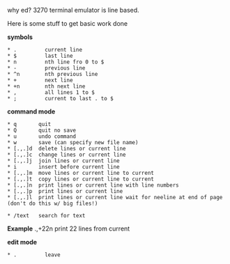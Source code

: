 why ed?
3270 terminal emulator is line based.

Here is some stuff to get basic work done

**symbols**
```
* .         current line
* $         last line
* n         nth line fro 0 to $
* -         previous line
* ^n        nth previous line
* +         next line
* +n        nth next line
* ,         all lines 1 to $
* ;         current to last . to $
```


**command mode**
```
* q       quit
* Q       quit no save
* u       undo command
* w       save (can specify new file name)
* [.,.]d  delete lines or current line
* [.,.]c  change lines or current line
* [.,.]j  join lines or current line
* i       insert before current line
* [.,.]m  move lines or current line to current
* [.,.]t  copy lines or current line to current
* [.,.]n  print lines or current line with line numbers
* [.,.]p  print lines or current line 
* [.,.]l  print lines or current line wait for neeline at end of page (don't do this w/ big files!)

* /text   search for text

```

**Example**
.,+22n  print 22 lines from current

**edit mode**
```
* .         leave
```

